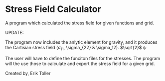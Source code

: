# Stress Field Calculator
A program which calculated the stress field for given functions and grid.

UPDATE:

The program now includes the anlytic element for gravity, and it produces the Cartisian stress field ($`\sigma_{11}`$, \sigma_{22} & \sigma_12). $`\sqrt{2}`$ &psi;

The user will have to define the funciton files for the stresses. The program will the use those to calculate and export the stress field for a given grid.

Created by,
Erik Toller
